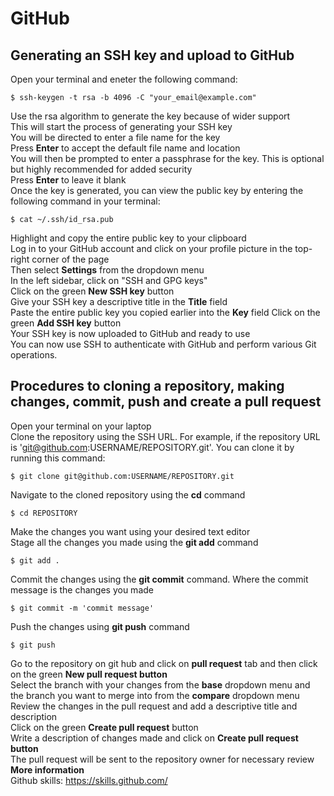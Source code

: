 # GitHub

## Generating an SSH key and upload to GitHub
Open your terminal and eneter the following command:
```
$ ssh-keygen -t rsa -b 4096 -C "your_email@example.com"
```
Use the rsa algorithm to generate the key because of wider support  
This will start the process of generating your SSH key  
You will be directed to enter a file name for the key   
Press **Enter** to accept the default file name and location  
You will then be prompted to enter a passphrase for the key.       This is optional but highly recommended for added security   
Press **Enter** to leave it blank  
Once the key is generated, you can view the public key by entering the following command in your terminal:
```
$ cat ~/.ssh/id_rsa.pub
```
Highlight and copy the entire public key to your clipboard  
Log in to your GitHub account and click on your profile picture in the top-right corner of the page  
Then select **Settings** from the dropdown menu  
In the left sidebar, click on "SSH and GPG keys"  
Click on the green **New SSH key** button  
Give your SSH key a descriptive title in the **Title** field  
Paste the entire public key you copied earlier into the **Key** field  Click on the green **Add SSH key** button  
Your SSH key is now uploaded to GitHub and ready to use  
You can now use SSH to authenticate with GitHub and perform various Git operations.

## Procedures to cloning a repository, making changes, commit, push and create a pull request
Open your terminal on your laptop  
Clone the repository using the SSH URL. For example, if the repository URL is 'git@github.com:USERNAME/REPOSITORY.git'. You can clone it by running this command:
```
$ git clone git@github.com:USERNAME/REPOSITORY.git
```
Navigate to the cloned repository using the **cd** command
```
$ cd REPOSITORY
```
Make the changes you want using your desired text editor  
Stage all the changes you made using the **git add** command
```
$ git add .
```
Commit the changes using the **git commit** command. Where the commit message is the changes you made
```
$ git commit -m 'commit message'
```
Push the changes using **git push** command
```
$ git push 
```
Go to the repository on git hub and click on **pull request** tab and then click on the green **New pull request button**   
Select the branch with your changes from the **base** dropdown menu and the branch you want to merge into from the **compare** dropdown menu
Review the changes in the pull request and add a descriptive title and description  
Click on the green **Create pull request** button  
Write a description of changes made and click on **Create pull request button**  
The pull request will be sent to the repository owner for necessary review
**More information**  
Github skills: https://skills.github.com/
